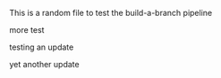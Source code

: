 This is a random file to test the build-a-branch pipeline

more test

testing an update

yet another update